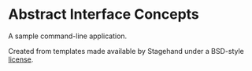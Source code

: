 # Abstract Interface Concepts

A sample command-line application.

Created from templates made available by Stagehand under a BSD-style
[license](https://github.com/dart-lang/stagehand/blob/master/LICENSE).
